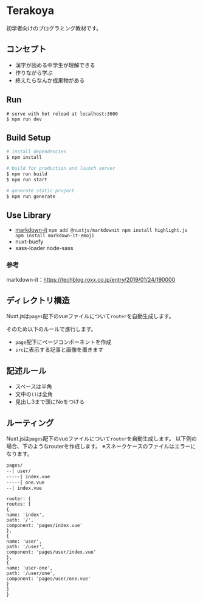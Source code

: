 # Terakoya

初学者向けのプログラミング教材です。

## コンセプト

* 漢字が読める中学生が理解できる
* 作りながら学ぶ
* 終えたらなんか成果物がある

## Run

```shell
# serve with hot reload at localhost:3000
$ npm run dev
```

## Build Setup

```bash
# install dependencies
$ npm install

# build for production and launch server
$ npm run build
$ npm run start

# generate static project
$ npm run generate
```

## Use Library

- [markdown-it](https://github.com/markdown-it/markdown-it)
  `npm add @nuxtjs/markdownit npm install highlight.js npm install markdown-it-emoji`
- nuxt-buefy
- sass-loader node-sass

### 参考
markdown-it：https://techblog.roxx.co.jp/entry/2019/01/24/190000

## ディレクトリ構造

Nuxt.jsは`pages`配下のvueファイルについて`router`を自動生成します。

そのため以下のルールで進行します。

- `page`配下にページコンポーネントを作成
- `src`に表示する記事と画像を置きます

## 記述ルール

- スペースは半角
- 文中の`()`は全角
- 見出し3まで頭にNoをつける

## ルーティング

Nuxt.jsは`pages`配下のvueファイルについて`router`を自動生成します。 以下例の場合、下のようなrouterを作成します。 ※スネークケースのファイルはエラーになります。

```html
pages/
--| user/
-----| index.vue
-----| one.vue
--| index.vue
```

```vue
router: {
routes: [
{
name: 'index',
path: '/',
component: 'pages/index.vue'
},
{
name: 'user',
path: '/user',
component: 'pages/user/index.vue'
},
{
name: 'user-one',
path: '/user/one',
component: 'pages/user/one.vue'
}
]
}
```
